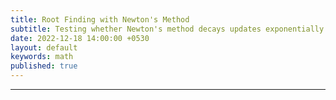 ```yaml
---
title: Root Finding with Newton's Method
subtitle: Testing whether Newton's method decays updates exponentially 
date: 2022-12-18 14:00:00 +0530
layout: default
keywords: math
published: true
---
```


<script src="https://gist.github.com/kyscg/eb118d96595f092bd820112d0bfcdfb8.js"></script>

---
